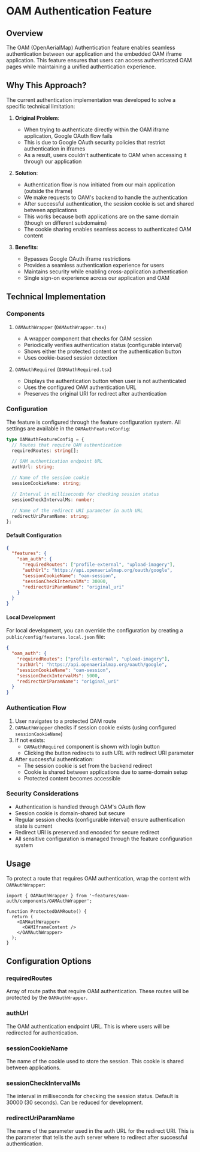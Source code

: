 # OAM Authentication Feature

## Overview

The OAM (OpenAerialMap) Authentication feature enables seamless authentication between our application and the embedded OAM iframe application. This feature ensures that users can access authenticated OAM pages while maintaining a unified authentication experience.

## Why This Approach?

The current authentication implementation was developed to solve a specific technical limitation:

1. **Original Problem**:

   - When trying to authenticate directly within the OAM iframe application, Google OAuth flow fails
   - This is due to Google OAuth security policies that restrict authentication in iframes
   - As a result, users couldn't authenticate to OAM when accessing it through our application

2. **Solution**:

   - Authentication flow is now initiated from our main application (outside the iframe)
   - We make requests to OAM's backend to handle the authentication
   - After successful authentication, the session cookie is set and shared between applications
   - This works because both applications are on the same domain (though on different subdomains)
   - The cookie sharing enables seamless access to authenticated OAM content

3. **Benefits**:
   - Bypasses Google OAuth iframe restrictions
   - Provides a seamless authentication experience for users
   - Maintains security while enabling cross-application authentication
   - Single sign-on experience across our application and OAM

## Technical Implementation

### Components

1. `OAMAuthWrapper` (`OAMAuthWrapper.tsx`)

   - A wrapper component that checks for OAM session
   - Periodically verifies authentication status (configurable interval)
   - Shows either the protected content or the authentication button
   - Uses cookie-based session detection

2. `OAMAuthRequired` (`OAMAuthRequired.tsx`)
   - Displays the authentication button when user is not authenticated
   - Uses the configured OAM authentication URL
   - Preserves the original URI for redirect after authentication

### Configuration

The feature is configured through the feature configuration system. All settings are available in the `OAMAuthFeatureConfig`:

```typescript
type OAMAuthFeatureConfig = {
  // Routes that require OAM authentication
  requiredRoutes: string[];

  // OAM authentication endpoint URL
  authUrl: string;

  // Name of the session cookie
  sessionCookieName: string;

  // Interval in milliseconds for checking session status
  sessionCheckIntervalMs: number;

  // Name of the redirect URI parameter in auth URL
  redirectUriParamName: string;
};
```

#### Default Configuration

```json
{
  "features": {
    "oam_auth": {
      "requiredRoutes": ["profile-external", "upload-imagery"],
      "authUrl": "https://api.openaerialmap.org/oauth/google",
      "sessionCookieName": "oam-session",
      "sessionCheckIntervalMs": 30000,
      "redirectUriParamName": "original_uri"
    }
  }
}
```

#### Local Development

For local development, you can override the configuration by creating a `public/config/features.local.json` file:

```json
{
  "oam_auth": {
    "requiredRoutes": ["profile-external", "upload-imagery"],
    "authUrl": "https://api.openaerialmap.org/oauth/google",
    "sessionCookieName": "oam-session",
    "sessionCheckIntervalMs": 5000,
    "redirectUriParamName": "original_uri"
  }
}
```

### Authentication Flow

1. User navigates to a protected OAM route
2. `OAMAuthWrapper` checks if session cookie exists (using configured `sessionCookieName`)
3. If not exists:
   - `OAMAuthRequired` component is shown with login button
   - Clicking the button redirects to auth URL with redirect URI parameter
4. After successful authentication:
   - The session cookie is set from the backend redirect
   - Cookie is shared between applications due to same-domain setup
   - Protected content becomes accessible

### Security Considerations

- Authentication is handled through OAM's OAuth flow
- Session cookie is domain-shared but secure
- Regular session checks (configurable interval) ensure authentication state is current
- Redirect URI is preserved and encoded for secure redirect
- All sensitive configuration is managed through the feature configuration system

## Usage

To protect a route that requires OAM authentication, wrap the content with `OAMAuthWrapper`:

```tsx
import { OAMAuthWrapper } from '~features/oam-auth/components/OAMAuthWrapper';

function ProtectedOAMRoute() {
  return (
    <OAMAuthWrapper>
      <OAMIframeContent />
    </OAMAuthWrapper>
  );
}
```

## Configuration Options

### requiredRoutes

Array of route paths that require OAM authentication. These routes will be protected by the `OAMAuthWrapper`.

### authUrl

The OAM authentication endpoint URL. This is where users will be redirected for authentication.

### sessionCookieName

The name of the cookie used to store the session. This cookie is shared between applications.

### sessionCheckIntervalMs

The interval in milliseconds for checking the session status. Default is 30000 (30 seconds). Can be reduced for development.

### redirectUriParamName

The name of the parameter used in the auth URL for the redirect URI. This is the parameter that tells the auth server where to redirect after successful authentication.
